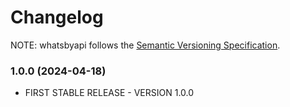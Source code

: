 Changelog
=========

NOTE: whatsbyapi follows the [Semantic Versioning Specification](https://semver.org/).



### 1.0.0 (2024-04-18)

- FIRST STABLE RELEASE - VERSION 1.0.0
